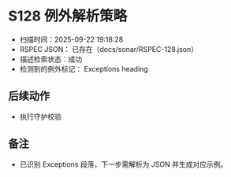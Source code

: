 ﻿# S128 例外解析策略

- 扫描时间：2025-09-22 19:18:28
- RSPEC JSON：
已存在（docs/sonar/RSPEC-128.json）
- 描述检索状态：成功
- 检测到的例外标记：
Exceptions heading

## 后续动作
- 执行守护校验

## 备注
- 已识别 Exceptions 段落，下一步需解析为 JSON 并生成对应示例。
